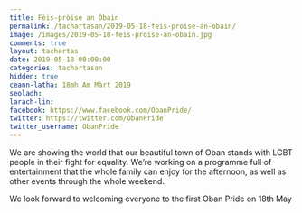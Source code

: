 ```yaml
---
title: Fèis-pròise an Òbain
permalink: /tachartasan/2019-05-18-feis-proise-an-obain/
image: /images/2019-05-18-feis-proise-an-obain.jpg
comments: true
layout: tachartas
date: 2019-05-18 00:00:00
categories: tachartasan
hidden: true
ceann-latha: 18mh Am Màrt 2019
seoladh:
larach-lin:
facebook: https://www.facebook.com/ObanPride/
twitter: https://twitter.com/ObanPride
twitter_username: ObanPride
---
```


We are showing the world that our beautiful town of Oban stands with LGBT people in their fight for equality. We’re working on a programme full of entertainment that the whole family can enjoy for the afternoon, as well as other events through the whole weekend.

We look forward to welcoming everyone to the first Oban Pride on 18th May
